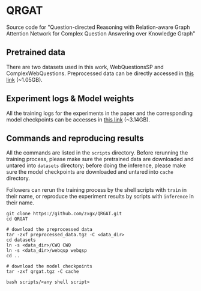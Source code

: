 # QRGAT
Source code for "Question-directed Reasoning with Relation-aware Graph Attention Network for Complex Question Answering over Knowledge Graph"

## Pretrained data
There are two datasets used in this work, WebQuestionsSP and ComplexWebQuestions.
Preprocessed data can be directly accessed in [this link](https://drive.google.com/file/d/1OL45pvg5EflFI8wqYu8MJa48spnYKgRD/view?usp=sharing) (~1.05GB).

## Experiment logs & Model weights
All the training logs for the experiments in the paper and the corresponding model checkpoints can be accesses in [this link](https://drive.google.com/file/d/19aGf1OF2XrQI75yjn54BoLkvdt9mdP47/view?usp=sharing) (~3.14GB).

## Commands and reproducing results
All the commands are listed in the `scripts` directory. Before rerunning the training process, please make sure the pretrained data are downloaded and untared into `datasets` directory; before doing the inference, please make sure the model checkpoints are downloaded and untared into `cache` directory.

Followers can rerun the training process by the shell scripts with `train` in their name, or reproduce the experiment results by scripts with `inference` in their name.


```
git clone https://github.com/zxgx/QRGAT.git
cd QRGAT

# download the preprocessed data
tar -zxf preprocessed_data.tgz -C <data_dir>
cd datasets
ln -s <data_dir>/CWQ CWQ
ln -s <data_dir>/webqsp webqsp
cd ..

# download the model checkpoints
tar -zxf qrgat.tgz -C cache

bash scripts/<any shell script>
```
